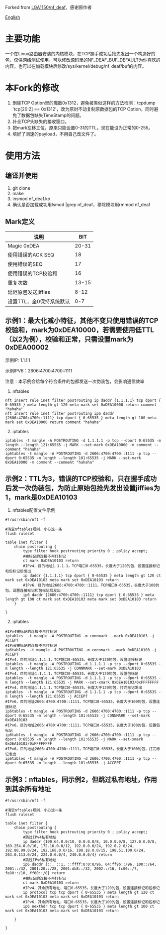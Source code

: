 Forked from [LGA1150/nf_deaf](https://github.com/LGA1150/nf_deaf)，感谢原作者

[English](./README_EN.md)

# 主要功能

一个在Linux路由器安装的内核模块，在TCP握手成功后抢先发出一个构造好的包，仅供网络测试使用，可以修改源码里的NF_DEAF_BUF_DEFAULT为你喜欢的内容，也可以在加载模块后修改/sys/kernel/debug/nf_deaf/buf的内容。


# 本Fork的修改

1. 删除TCP Option里的魔数0x1312，避免被类似这样的方法检测：tcpdump 'tcp\[20:2\] == 0x1312'，改为原封不动复制原数据包的TCP Option，同时避免了数据包缺失TimeStamp的问题。
2. 补全TCP头缺失的接收窗口。
3. 把mark左移三位，原来只能设置0-31的TTL，现在能设为正常的0-255。
4. 填好了测速的payload，不用自己改文件了。

# 使用方法
## 编译并使用
1. git clone
2. make
3. insmod nf_deaf.ko
4. 确认是否加载成功用lsmod |grep nf_deaf，移除模块用rmmod nf_deaf


## Mark定义
|  说明   | BIT  |
|  ----  | ----  |
| Magic 0xDEA |20-31|
| 使用错误的ACK SEQ |18|
| 使用错误的SEQ|17|
| 使用错误的TCP校验和|16|
| 重复次数|13-15|
| 延迟原包发送jiffies|8-12|
| 设置TTL，全0保持系统默认|0-7|

##  示例1：最大化减小特征，其他不变只使用错误的TCP校验和，mark为0xDEA10000，若需要使用低TTL（以2为例），校验和正常，只需设置mark为0xDEA00002

示例IP: 1.1.1.1
  
示例IPV6：2606:4700:4700::1111

注意：本示例会给每个符合条件的包都发送一次伪装包，会影响通信效率

1. nftables
```
nft insert rule inet filter postrouting ip daddr {1.1.1.1} tcp dport { 0-65535 } meta length gt 120 meta mark set 0xDEA10000 return comment "hahaha"
nft insert rule inet filter postrouting ip6 daddr {2606:4700:4700::1111} tcp dport { 0-65535 } meta length gt 100 meta mark set 0xDEA10000 return comment "hahaha"
```
2. iptables
```
iptables -t mangle -A POSTROUTING -d 1.1.1.1 -p tcp --dport 0:65535 -m length --length 121:65535 -j MARK --set-mark 0xDEA10000 -m comment --comment "hahaha"
ip6tables -t mangle -A POSTROUTING -d 2606:4700:4700::1111 -p tcp --dport 0:65535 -m length --length 101:65535 -j MARK --set-mark 0xDEA10000 -m comment --comment "hahaha"
```

## 示例2：TTL为3，错误的TCP校验和，只在握手成功后发一次伪装包，为防止原始包抢先发出设置jiffies为1，mark是0xDEA10103

1. nftables配置文件示例
```
#!/usr/sbin/nft -f

#清空nftables规则，小心这一条
flush ruleset

table inet filter {
    chain postrouting {
        type filter hook postrouting priority 0 ; policy accept;
        #被标记的连接不再打标记
        ct mark 0xDEA10103 return
        #IPv4，目的地址1.1.1.1，TCP端口0-65535，长度大于120的包，设置连接标记和包标记后发出
        ip daddr {1.1.1.1} tcp dport { 0-65535 } meta length gt 120 ct mark set 0xDEA10103 meta mark set 0xDEA10103 return
        #IPv6，目的地址2606:4700:4700::1111，TCP端口0-65535，长度大于100的包，设置连接标记和包标记后发出
        ip6 daddr {2606:4700:4700::1111} tcp dport { 0-65535 } meta length gt 100 ct mark set 0xDEA10103 meta mark set 0xDEA10103 return
    }

}
```

2. iptables

```
#IPv4被标记的连接不再打标记
iptables  -t mangle -A POSTROUTING -m connmark --mark 0xDEA10103 -j ACCEPT
#IPv6被标记的连接不再打标记
ip6tables  -t mangle -A POSTROUTING -m connmark --mark 0xDEA10103 -j ACCEPT
#IPv4，目的地址1.1.1.1，TCP端口0-65535，长度大于120的包，设置连接标记
iptables  -t mangle -A POSTROUTING -d 1.1.1.1 -p tcp --dport 0:65535 -m length --length 121:65535 -j CONNMARK --set-mark 0xDEA10103 
#IPv4，目的地址1.1.1.1，TCP端口0-65535，长度大于120的包，设置包标记
iptables  -t mangle -A POSTROUTING -d 1.1.1.1 -p tcp --dport 0:65535 -m length --length 121:65535 -j MARK --set-xmark 0xDEA10103/0xFFFFFFFF
#IPv4，目的地址1.1.1.1，TCP端口0-65535，长度大于120的包，打完标记发出
iptables  -t mangle -A POSTROUTING -d 1.1.1.1 -p tcp --dport 0:65535 -m length --length 121:65535 -j ACCEPT
#IPv6，目的地址2606:4700:4700::1111，TCP端口0-65535，长度大于100的包，设置连接标记
ip6tables -t mangle -A POSTROUTING -d 2606:4700:4700::1111 -p tcp --dport 0:65535 -m length --length 101:65535 -j CONNMARK --set-mark 0xDEA10103
#IPv6，目的地址2606:4700:4700::1111，TCP端口0-65535，长度大于100的包，设置包标记
ip6tables -t mangle -A POSTROUTING -d 2606:4700:4700::1111 -p tcp --dport 0:65535 -m length --length 101:65535 -j MARK --set-xmark 0xDEA10103/0xFFFFFFFF
#IPv6，目的地址2606:4700:4700::1111，TCP端口0-65535，长度大于100的包，打完标记发出
ip6tables -t mangle -A POSTROUTING -d 2606:4700:4700::1111 -p tcp --dport 0:65535 -m length --length 101:65535 -j ACCEPT
```

## 示例3：nftables，同示例2，但跳过私有地址，作用到其余所有地址

```
#!/usr/sbin/nft -f

#清空nftables规则，小心这一条
flush ruleset

table inet filter {
    chain postrouting {
        type filter hook postrouting priority 0 ; policy accept;
        #跳过IPv4私有地址
        ip daddr {100.64.0.0/10, 0.0.0.0/8, 10.0.0.0/8, 127.0.0.0/8, 169.254.0.0/16, 172.16.0.0/12, 192.0.0.0/24, 192.0.2.0/24, 192.88.99.0/24, 192.168.0.0/16, 198.18.0.0/15, 198.51.100.0/24, 203.0.113.0/24, 224.0.0.0/4, 240.0.0.0/4} return
        #跳过IPv6私有地址
        ip6 daddr {::, ::1, ::ffff:0:0:0/96, 64:ff9b::/96, 100::/64, 2001::/32, 2001:20::/28, 2001:db8::/32, 2002::/16, fc00::/7, fe80::/10, ff00::/8} return
        #被标记的连接不再打标记
        ct mark 0xDEA10103 return
        #IPv4，其余所有地址，端口0-65535，长度大于120的包，设置连接标记和包标记
        ip protocol tcp tcp dport { 0-65535 } meta length gt 120 ct mark set 0xDEA10103 meta mark set 0xDEA10103 return
        #IPv6，其余所有地址，端口0-65535，长度大于100的包，设置连接标记和包标记
        ip6 nexthdr tcp tcp dport { 0-65535 } meta length gt 100 ct mark set 0xDEA10103 meta mark set 0xDEA10103 return

    }

}
```

